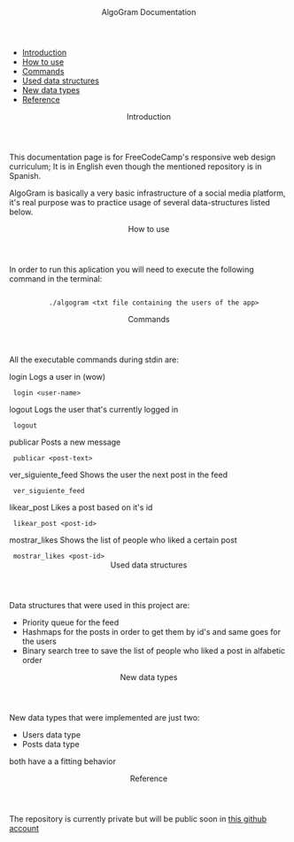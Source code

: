 
<body>
    <nav id="navbar">
        <header id="navbar-header">AlgoGram Documentation</header>
        <ul>
            <li>
                <a href="#Introduction" class="nav-link">Introduction</a>
            </li>
            <li>
                <a href="#How_to_use" class="nav-link">How to use</a>
            </li>
            <li>
                <a href="#Commands" class="nav-link">Commands</a>
            </li>
            <li>
                <a href="#Used_data_structures" class="nav-link">Used data structures</a>
            </li>
            <li>
                <a href="#New_data_types" class="nav-link">New data types</a>
            </li>
            <li>
                <a href="#Reference" class="nav-link">Reference</a>
            </li>
        </ul>
    </nav>
    <main id="main-doc">
      <section class="main-section" id="Introduction">
        <header>Introduction</header>
        <p>
          This documentation page is for FreeCodeCamp's responsive web design
          curriculum; It is in English even though the mentioned repository is
          in Spanish.
        </p>
        <p>
          AlgoGram is basically a very basic infrastructure of a social media
          platform, it's real purpose was to practice usage of several
          data-structures listed below.
        </p>
      </section>
      <section class="main-section" id="How_to_use">
        <header>How to use</header>
        <p>
          In order to run this aplication you will need to execute the following
          command in the terminal:
        </p>
        <code>
          ./algogram &lt;txt file containing the users of the app&gt;
        </code>
      </section>
      <section class="main-section" id="Commands">
        <header>Commands</header>
        <p>All the executable commands during stdin are:</p>
        <p>login Logs a user in (wow)</p>
        <code> login &lt;user-name&gt; </code>
        <p>logout Logs the user that's currently logged in</p>
        <code> logout </code>
        <p>publicar Posts a new message</p>
        <code> publicar &lt;post-text&gt; </code>
        <p>ver_siguiente_feed Shows the user the next post in the feed</p>
        <code> ver_siguiente_feed </code>
        <p>likear_post Likes a post based on it's id</p>
        <code> likear_post &lt;post-id&gt; </code>
        <p>mostrar_likes Shows the list of people who liked a certain post</p>
        <code> mostrar_likes &lt;post-id&gt; </code>
      </section>
      <section class="main-section" id="Used_data_structures">
        <header>Used data structures</header>
        <p>Data structures that were used in this project are:
            <ul>
                <li>Priority queue for the feed</li>
                <li>Hashmaps for the posts in order to get them by id's and same goes for the users</li>
                <li>Binary search tree to save the list of people who liked a post in alfabetic order</li>
            </ul>
        </p>
      </section>
      <section class="main-section" id="New_data_types">
        <header>New data types</header>
        <p>New data types that were implemented are just two:
            <ul>
                <li>Users data type</li>
                <li>Posts data type</li>
            </ul>
            both have a a fitting behavior
        </p>
      </section>
      <section class="main-section" id="Reference">
        <header>Reference</header>
        <p>
            The repository is currently private but will be public soon in <a href="https://github.com/maxogod" target="_blank">this github account</a>
        </p>
      </section>
    </main>
  </body>
</html>
